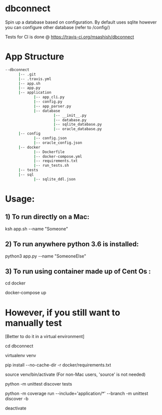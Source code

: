# **dbconnect**

Spin up a database based on configuration. By default uses sqlite however you can configure other database (refer to /config/)

Tests for CI is done @ https://travis-ci.org/msashish/dbconnect

# App Structure

```bash
--dbconnect
      |-- .git
      |-- .travis.yml
      |-- app.sh
      |-- app.py
      |-- application
             |-- app_cli.py
             |-- config.py
             |-- app_parser.py
             |-- database
                      |-- __init__.py
                      |-- database.py
                      |-- sqlite_database.py
                      |-- oracle_database.py
      |-- config
             |-- config.json
             |-- oracle_config.json
      |-- docker
             |-- Dockerfile
             |-- docker-compose.yml
             |-- requirements.txt
             |-- run_tests.sh
      |-- tests
      |-- sql
             |-- sqlite_ddl.json
```



# **Usage:**

## 1) To run directly on a Mac: 

ksh app.sh --name "Someone"

## 2) To run anywhere python 3.6 is installed:
python3 app.py --name "SomeoneElse"

## 3) To run using container made up of Cent Os :
cd docker

docker-compose up

# **However, if you still want to manually test** 
[Better to do it in a virtual environment]

cd dbconnect

virtualenv venv

pip install --no-cache-dir -r docker/requirements.txt

source venv/bin/activate  (For non-Mac users, 'source' is not needed)

python -m unittest discover tests

python -m coverage run --include='application/*' --branch -m unittest discover -b

deactivate
